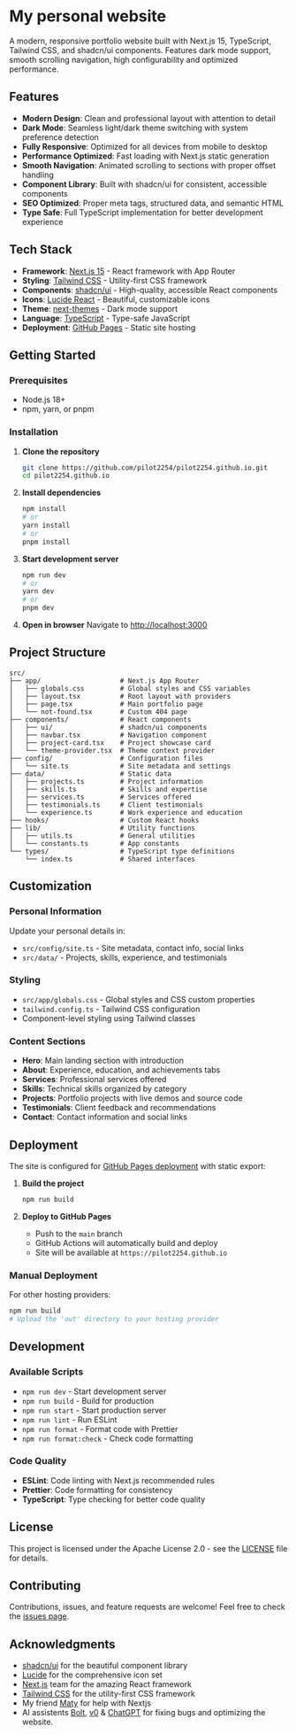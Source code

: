 # My personal website

A modern, responsive portfolio website built with Next.js 15, TypeScript, Tailwind CSS, and shadcn/ui components. Features dark mode support, smooth scrolling navigation, high configurability and optimized performance.

## Features

- **Modern Design**: Clean and professional layout with attention to detail
- **Dark Mode**: Seamless light/dark theme switching with system preference detection
- **Fully Responsive**: Optimized for all devices from mobile to desktop
- **Performance Optimized**: Fast loading with Next.js static generation
- **Smooth Navigation**: Animated scrolling to sections with proper offset handling
- **Component Library**: Built with shadcn/ui for consistent, accessible components
- **SEO Optimized**: Proper meta tags, structured data, and semantic HTML
- **Type Safe**: Full TypeScript implementation for better development experience

## Tech Stack

- **Framework**: [Next.js 15](https://nextjs.org/) - React framework with App Router
- **Styling**: [Tailwind CSS](https://tailwindcss.com/) - Utility-first CSS framework
- **Components**: [shadcn/ui](https://ui.shadcn.com/) - High-quality, accessible React components
- **Icons**: [Lucide React](https://lucide.dev/) - Beautiful, customizable icons
- **Theme**: [next-themes](https://github.com/pacocoursey/next-themes) - Dark mode support
- **Language**: [TypeScript](https://www.typescriptlang.org/) - Type-safe JavaScript
- **Deployment**: [GitHub Pages](https://pages.github.com/) - Static site hosting

## Getting Started

### Prerequisites

- Node.js 18+
- npm, yarn, or pnpm

### Installation

1. **Clone the repository**

   ```bash
   git clone https://github.com/pilot2254/pilot2254.github.io.git
   cd pilot2254.github.io
   ```

2. **Install dependencies**

   ```bash
   npm install
   # or
   yarn install
   # or
   pnpm install
   ```

3. **Start development server**

   ```bash
   npm run dev
   # or
   yarn dev
   # or
   pnpm dev
   ```

4. **Open in browser**
   Navigate to [http://localhost:3000](http://localhost:3000)

## Project Structure

```
src/
├── app/                    # Next.js App Router
│   ├── globals.css         # Global styles and CSS variables
│   ├── layout.tsx          # Root layout with providers
│   ├── page.tsx            # Main portfolio page
│   └── not-found.tsx       # Custom 404 page
├── components/             # React components
│   ├── ui/                 # shadcn/ui components
│   ├── navbar.tsx          # Navigation component
│   ├── project-card.tsx    # Project showcase card
│   └── theme-provider.tsx  # Theme context provider
├── config/                 # Configuration files
│   └── site.ts             # Site metadata and settings
├── data/                   # Static data
│   ├── projects.ts         # Project information
│   ├── skills.ts           # Skills and expertise
│   ├── services.ts         # Services offered
│   ├── testimonials.ts     # Client testimonials
│   └── experience.ts       # Work experience and education
├── hooks/                  # Custom React hooks
├── lib/                    # Utility functions
│   ├── utils.ts            # General utilities
│   └── constants.ts        # App constants
└── types/                  # TypeScript type definitions
    └── index.ts            # Shared interfaces
```

## Customization

### Personal Information

Update your personal details in:

- `src/config/site.ts` - Site metadata, contact info, social links
- `src/data/` - Projects, skills, experience, and testimonials

### Styling

- `src/app/globals.css` - Global styles and CSS custom properties
- `tailwind.config.ts` - Tailwind CSS configuration
- Component-level styling using Tailwind classes

### Content Sections

- **Hero**: Main landing section with introduction
- **About**: Experience, education, and achievements tabs
- **Services**: Professional services offered
- **Skills**: Technical skills organized by category
- **Projects**: Portfolio projects with live demos and source code
- **Testimonials**: Client feedback and recommendations
- **Contact**: Contact information and social links

## Deployment

The site is configured for [GitHub Pages deployment](./.github/workflows/deploy.yml) with static export:

1. **Build the project**

   ```bash
   npm run build
   ```

2. **Deploy to GitHub Pages**
   - Push to the `main` branch
   - GitHub Actions will automatically build and deploy
   - Site will be available at `https://pilot2254.github.io`

### Manual Deployment

For other hosting providers:

```bash
npm run build
# Upload the 'out' directory to your hosting provider
```

## Development

### Available Scripts

- `npm run dev` - Start development server
- `npm run build` - Build for production
- `npm run start` - Start production server
- `npm run lint` - Run ESLint
- `npm run format` - Format code with Prettier
- `npm run format:check` - Check code formatting

### Code Quality

- **ESLint**: Code linting with Next.js recommended rules
- **Prettier**: Code formatting for consistency
- **TypeScript**: Type checking for better code quality

## License

This project is licensed under the Apache License 2.0 - see the [LICENSE](LICENSE) file for details.

## Contributing

Contributions, issues, and feature requests are welcome! Feel free to check the [issues page](https://github.com/pilot2254/pilot2254.github.io/issues).

## Acknowledgments

- [shadcn/ui](https://ui.shadcn.com/) for the beautiful component library
- [Lucide](https://lucide.dev/) for the comprehensive icon set
- [Next.js](https://nextjs.org/) team for the amazing React framework
- [Tailwind CSS](https://tailwindcss.com/) for the utility-first CSS framework
- My friend [Maty](https://github.com/maty7253) for help with Nextjs
- AI assistents [Bolt](https://bolt.new/), [v0](https://v0.dev/) & [ChatGPT](https://chat.openai.com/) for fixing bugs and optimizing the website.
